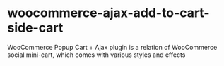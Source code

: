 # woocommerce-ajax-add-to-cart-side-cart
WooCommerce Popup Cart + Ajax plugin is a relation of WooCommerce social mini-cart, which comes with various styles and effects
